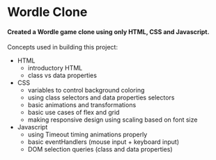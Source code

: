 # Wordle Clone

#### Created a Wordle game clone using only HTML, CSS and Javascript.

Concepts used in building this project:
- HTML
  - introductory HTML
  - class vs data properties
- CSS
  - variables to control background coloring
  - using class selectors and data properties selectors
  - basic animations and transformations
  - basic use cases of flex and grid
  - making responsive design using scaling based on font size
- Javascript
  - using Timeout timing animations properly
  - basic eventHandlers (mouse input + keyboard input)
  - DOM selection queries (class and data properties)
